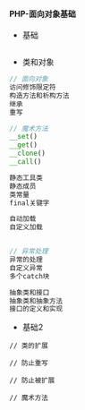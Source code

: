 #### **PHP-面向对象基础**

* 基础

```php

```

* 类和对象

```php
// 面向对象
访问修饰限定符
构造方法和析构方法
继承
重写

// 魔术方法
__set()
__get()
__clone()
__call()

静态工具类
静态成员
类常量  
final关键字

自动加载
自定义加载


// 异常处理
异常的处理
自定义异常
多个catch块

抽象类和接口
抽象类和抽象方法
接口的定义和实现
```

* 基础2

```
// 类的扩展

// 防止重写

// 防止被扩展

// 魔术方法
```



